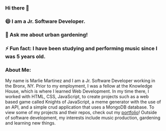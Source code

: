 ### Hi there 👋

<!--
**marliemarls/marliemarls** is a ✨ _special_ ✨ repository because its `README.md` (this file) appears on your GitHub profile.

Here are some ideas to get you started:

-->

### 😄 I am a Jr. Software Developer.
### 🌱 Ask me about urban gardening!
### ⚡ Fun fact: I have been studying and performing music since I was 5 years old. 

### About Me:
My name is Marlie Martinez and I am a Jr. Software Developer working in the Bronx, NY. Prior to my employment, I was a fellow at the Knowledge House, which is where I learned Web Development. In my time there, I worked with HTML, CSS, JavaScript, to create projects such as a web based game called Knights of JavaScript, a meme generator with the use of an API, and a simple crud application that uses a MongoDB database. To view some of my projects and their repos, check out my [portfolio]! Outside of software development, my interests include music production, gardening and learning new things. 

<!-- Markdown Links & Images -->
[Portfolio]: https://marliesportfolio.netlify.app/
